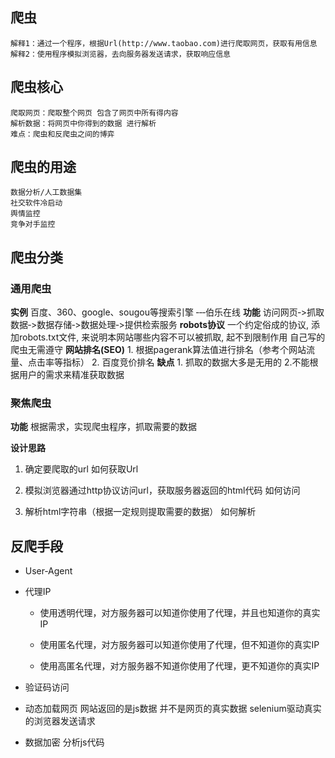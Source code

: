 ## 爬虫

```shell
解释1：通过一个程序，根据Url(http://www.taobao.com)进行爬取网页，获取有用信息 
解释2：使用程序模拟浏览器，去向服务器发送请求，获取响应信息
```



## 爬虫核心

```shell
爬取网页：爬取整个网页 包含了网页中所有得内容
解析数据：将网页中你得到的数据 进行解析
难点：爬虫和反爬虫之间的博弈
```



## 爬虫的用途

```shell
数据分析/人工数据集
社交软件冷启动
舆情监控
竞争对手监控
```



## 爬虫分类

### 通用爬虫

**实例** 				百度、360、google、sougou等搜索引擎 ‐‐‐伯乐在线 
**功能** 				访问网页‐>抓取数据‐>数据存储‐>数据处理‐>提供检索服务 
**robots协议** 	一个约定俗成的协议, 添加robots.txt文件, 来说明本网站哪些内容不可以被抓取, 起不到限制作用 自己写的爬虫无需遵守 
**网站排名(SEO)** 1. 根据pagerank算法值进行排名（参考个网站流量、点击率等指标） 2. 百度竞价排名 
**缺点** 				  1. 抓取的数据大多是无用的 2.不能根据用户的需求来精准获取数据



### 聚焦爬虫

**功能**	根据需求，实现爬虫程序，抓取需要的数据 

**设计思路**

1. 确定要爬取的url		如何获取Url 

2. 模拟浏览器通过http协议访问url，获取服务器返回的html代码		如何访问 

3. 解析html字符串（根据一定规则提取需要的数据）		如何解析

 

## 反爬手段

- User‐Agent 

- 代理IP

  - 使用透明代理，对方服务器可以知道你使用了代理，并且也知道你的真实IP

  - 使用匿名代理，对方服务器可以知道你使用了代理，但不知道你的真实IP

  - 使用高匿名代理，对方服务器不知道你使用了代理，更不知道你的真实IP

- 验证码访问

- 动态加载网页 网站返回的是js数据 并不是网页的真实数据  selenium驱动真实的浏览器发送请求

- 数据加密  分析js代码
